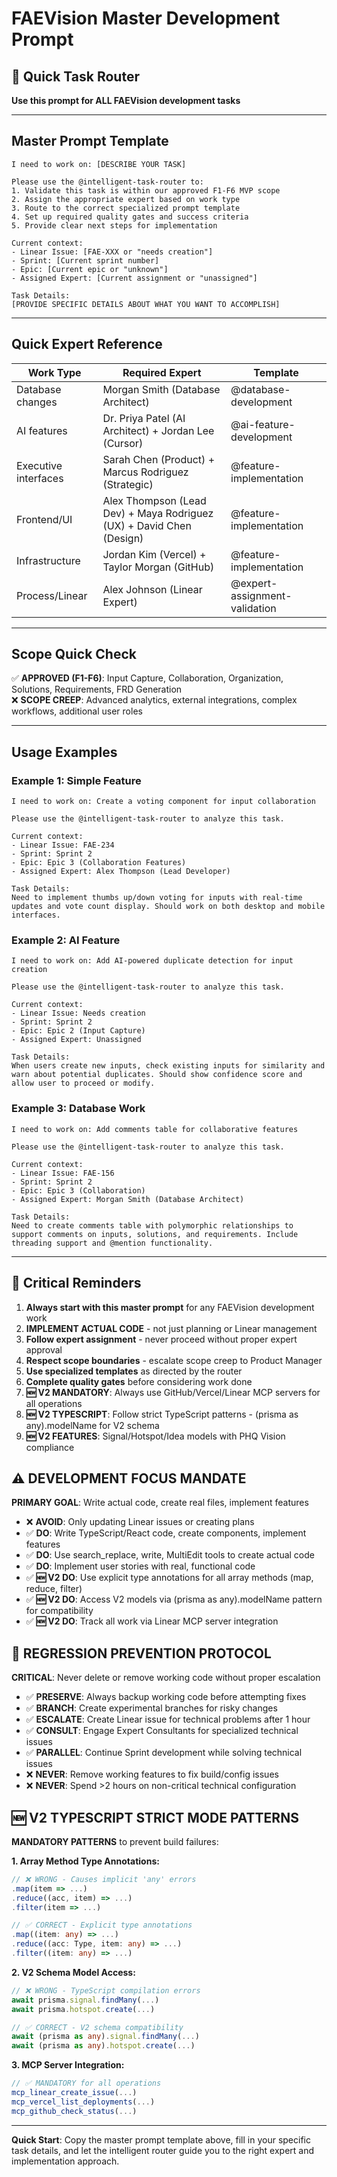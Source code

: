 # FAEVision Master Development Prompt

## 🎯 Quick Task Router
**Use this prompt for ALL FAEVision development tasks**

---

## Master Prompt Template
```
I need to work on: [DESCRIBE YOUR TASK]

Please use the @intelligent-task-router to:
1. Validate this task is within our approved F1-F6 MVP scope
2. Assign the appropriate expert based on work type  
3. Route to the correct specialized prompt template
4. Set up required quality gates and success criteria
5. Provide clear next steps for implementation

Current context:
- Linear Issue: [FAE-XXX or "needs creation"]
- Sprint: [Current sprint number]
- Epic: [Current epic or "unknown"]
- Assigned Expert: [Current assignment or "unassigned"]

Task Details:
[PROVIDE SPECIFIC DETAILS ABOUT WHAT YOU WANT TO ACCOMPLISH]
```

---

## Quick Expert Reference
| Work Type | Required Expert | Template |
|-----------|----------------|----------|
| Database changes | Morgan Smith (Database Architect) | @database-development |
| AI features | Dr. Priya Patel (AI Architect) + Jordan Lee (Cursor) | @ai-feature-development |
| Executive interfaces | Sarah Chen (Product) + Marcus Rodriguez (Strategic) | @feature-implementation |
| Frontend/UI | Alex Thompson (Lead Dev) + Maya Rodriguez (UX) + David Chen (Design) | @feature-implementation |
| Infrastructure | Jordan Kim (Vercel) + Taylor Morgan (GitHub) | @feature-implementation |
| Process/Linear | Alex Johnson (Linear Expert) | @expert-assignment-validation |

---

## Scope Quick Check
✅ **APPROVED (F1-F6)**: Input Capture, Collaboration, Organization, Solutions, Requirements, FRD Generation  
❌ **SCOPE CREEP**: Advanced analytics, external integrations, complex workflows, additional user roles

---

## Usage Examples

### Example 1: Simple Feature
```
I need to work on: Create a voting component for input collaboration

Please use the @intelligent-task-router to analyze this task.

Current context:
- Linear Issue: FAE-234
- Sprint: Sprint 2
- Epic: Epic 3 (Collaboration Features)
- Assigned Expert: Alex Thompson (Lead Developer)

Task Details:
Need to implement thumbs up/down voting for inputs with real-time updates and vote count display. Should work on both desktop and mobile interfaces.
```

### Example 2: AI Feature
```
I need to work on: Add AI-powered duplicate detection for input creation

Please use the @intelligent-task-router to analyze this task.

Current context:
- Linear Issue: Needs creation
- Sprint: Sprint 2
- Epic: Epic 2 (Input Capture)
- Assigned Expert: Unassigned

Task Details:
When users create new inputs, check existing inputs for similarity and warn about potential duplicates. Should show confidence score and allow user to proceed or modify.
```

### Example 3: Database Work
```
I need to work on: Add comments table for collaborative features

Please use the @intelligent-task-router to analyze this task.

Current context:
- Linear Issue: FAE-156
- Sprint: Sprint 2
- Epic: Epic 3 (Collaboration)
- Assigned Expert: Morgan Smith (Database Architect)

Task Details:
Need to create comments table with polymorphic relationships to support comments on inputs, solutions, and requirements. Include threading support and @mention functionality.
```

---

## 🚨 Critical Reminders

1. **Always start with this master prompt** for any FAEVision development work
2. **IMPLEMENT ACTUAL CODE** - not just planning or Linear management
3. **Follow expert assignment** - never proceed without proper expert approval
4. **Respect scope boundaries** - escalate scope creep to Product Manager
5. **Use specialized templates** as directed by the router
6. **Complete quality gates** before considering work done
7. **🆕 V2 MANDATORY**: Always use GitHub/Vercel/Linear MCP servers for all operations
8. **🆕 V2 TYPESCRIPT**: Follow strict TypeScript patterns - (prisma as any).modelName for V2 schema
9. **🆕 V2 FEATURES**: Signal/Hotspot/Idea models with PHQ Vision compliance

## ⚠️ DEVELOPMENT FOCUS MANDATE

**PRIMARY GOAL**: Write actual code, create real files, implement features
- ❌ **AVOID**: Only updating Linear issues or creating plans
- ✅ **DO**: Write TypeScript/React code, create components, implement features
- ✅ **DO**: Use search_replace, write, MultiEdit tools to create actual code
- ✅ **DO**: Implement user stories with real, functional code
- ✅ **🆕 V2 DO**: Use explicit type annotations for all array methods (map, reduce, filter)
- ✅ **🆕 V2 DO**: Access V2 models via (prisma as any).modelName pattern for compatibility
- ✅ **🆕 V2 DO**: Track all work via Linear MCP server integration

## 🚨 REGRESSION PREVENTION PROTOCOL

**CRITICAL**: Never delete or remove working code without proper escalation
- ✅ **PRESERVE**: Always backup working code before attempting fixes
- ✅ **BRANCH**: Create experimental branches for risky changes
- ✅ **ESCALATE**: Create Linear issue for technical problems after 1 hour
- ✅ **CONSULT**: Engage Expert Consultants for specialized technical issues
- ✅ **PARALLEL**: Continue Sprint development while solving technical issues
- ❌ **NEVER**: Remove working features to fix build/config issues
- ❌ **NEVER**: Spend >2 hours on non-critical technical configuration

## 🆕 V2 TYPESCRIPT STRICT MODE PATTERNS

**MANDATORY PATTERNS** to prevent build failures:

**1. Array Method Type Annotations:**
```typescript
// ❌ WRONG - Causes implicit 'any' errors
.map(item => ...)
.reduce((acc, item) => ...)
.filter(item => ...)

// ✅ CORRECT - Explicit type annotations
.map((item: any) => ...)
.reduce((acc: Type, item: any) => ...)
.filter((item: any) => ...)
```

**2. V2 Schema Model Access:**
```typescript
// ❌ WRONG - TypeScript compilation errors
await prisma.signal.findMany(...)
await prisma.hotspot.create(...)

// ✅ CORRECT - V2 schema compatibility
await (prisma as any).signal.findMany(...)
await (prisma as any).hotspot.create(...)
```

**3. MCP Server Integration:**
```typescript
// ✅ MANDATORY for all operations
mcp_linear_create_issue(...)
mcp_vercel_list_deployments(...)
mcp_github_check_status(...)
```

---

**Quick Start**: Copy the master prompt template above, fill in your specific task details, and let the intelligent router guide you to the right expert and implementation approach.
